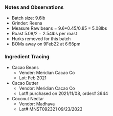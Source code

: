 ### Notes and Observations
- Batch size: 9.6lb
- Grinder: Reena
- Measure Raw beans = 9.6*0.45/0.85 = 5.08lbs
- Roast 5.08/2 = 2.54lbs per roast
- Hurks removed for this batch
- BOMs away on 9Feb22 at 6:55pm

### Ingredient Tracing
- Cacao Beans
  - Vender: Meridian Cacao Co
  - Lot: Feb 2021
- Cacao Butter
  - Vendor: Meridian Cacao Co
  - Lot# purchased on 2021/11/08, order# 3644
- Coconut Nectar
  - Vendor: Madhava
  - Lot# MNST092321 09/23/2023
